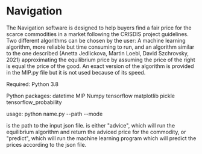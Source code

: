 # Navigation

The Navigation software is designed to help buyers find a fair price for the scarce commodities in a market following the CRISDIS project guidelines. Two different algorithms can be chosen by the user: A machine learning algorithm, more reliable but time consuming to run, and an algorithm similar to the one described (Anetta Jedlickova, Martin Loebl, David Szchrovsky, 2021) approximating the equilibrium price by assuming the price of the right is equal the price of the good. An exact version of the algorithm is provided in the MIP.py file but it is not used because of its speed.

Required:
    Python 3.8

Python packages:
    datetime
    MIP
    Numpy
    tensorflow
    matplotlib
    pickle
    tensorflow_probability


usage: python name.py --path <path> --mode <mode>

<path> is the path to the input json file.
<mode> is either "advice", which will run the equilibrium algorithm and return the adviced price for the commodity,
or "predict", which will run the machine learning program which will predict the prices according to the json file.
